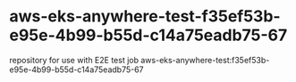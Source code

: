 # aws-eks-anywhere-test-f35ef53b-e95e-4b99-b55d-c14a75eadb75-67
repository for use with E2E test job aws-eks-anywhere-test:f35ef53b-e95e-4b99-b55d-c14a75eadb75-67
